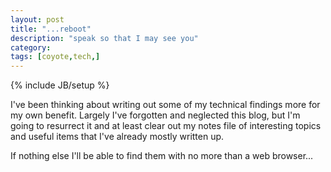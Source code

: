 ```yaml
---
layout: post
title: "...reboot"
description: "speak so that I may see you"
category: 
tags: [coyote,tech,]
---
```

{% include JB/setup %}

I've been thinking about writing out some of my technical findings more for my own benefit.  Largely I've forgotten and neglected this blog, but I'm going to resurrect it and at least clear out my notes file of interesting topics and useful items that I've already mostly written up. 

If nothing else I'll be able to find them with no more than a web browser...



